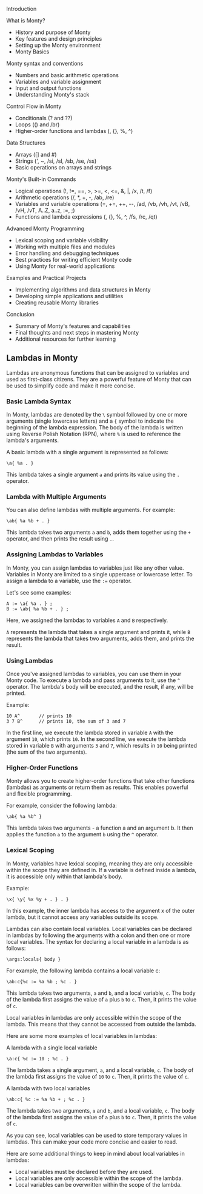 Introduction

What is Monty?

* History and purpose of Monty
* Key features and design principles
* Setting up the Monty environment
* Monty Basics

Monty syntax and conventions

* Numbers and basic arithmetic operations
* Variables and variable assignment
* Input and output functions
* Understanding Monty's stack

Control Flow in Monty

* Conditionals (? and ??)
* Loops (() and /br)
* Higher-order functions and lambdas (, {}, %, ^)

Data Structures

* Arrays ([] and #)
* Strings (', ~, /si, /sl, /sb, /se, /ss)
* Basic operations on arrays and strings

Monty's Built-in Commands

* Logical operations (!, !=, ==, >, >=, <, <=, &, |, /x, /t, /f)
* Arithmetic operations (/, *, +, -, /ab, /re)
* Variables and variable operations (=, +=, ++, --, /ad, /vb, /vh, /vt, /vB, /vH, /vT, A..Z, a..z, :=, ;)
* Functions and lambda expressions (, {}, %, ^, /fs, /rc, /qt)

Advanced Monty Programming

* Lexical scoping and variable visibility
* Working with multiple files and modules
* Error handling and debugging techniques
* Best practices for writing efficient Monty code
* Using Monty for real-world applications

Examples and Practical Projects

* Implementing algorithms and data structures in Monty
* Developing simple applications and utilities
* Creating reusable Monty libraries

Conclusion

* Summary of Monty's features and capabilities
* Final thoughts and next steps in mastering Monty
* Additional resources for further learning


## Lambdas in Monty

Lambdas are anonymous functions that can be assigned to variables and used as 
first-class citizens. They are a powerful feature of Monty that can be used to 
simplify code and make it more concise.

### Basic Lambda Syntax

In Monty, lambdas are denoted by the `\` symbol followed by one or more arguments 
(single lowercase letters) and a `{` symbol to indicate the beginning of the 
lambda expression. The body of the lambda is written using Reverse Polish Notation (RPN), 
where `%` is used to reference the lambda's arguments.

A basic lambda with a single argument is represented as follows:
```
\a{ %a . }
```
This lambda takes a single argument `a` and prints its value using the `.` operator.

### Lambda with Multiple Arguments

You can also define lambdas with multiple arguments. For example:
```
\ab{ %a %b + . }
```
This lambda takes two arguments `a` and `b`, adds them together using the `+` operator, 
and then prints the result using `.`.

### Assigning Lambdas to Variables

In Monty, you can assign lambdas to variables just like any other value. 
Variables in Monty are limited to a single uppercase or lowercase letter. To 
assign a lambda to a variable, use the `:=` operator.

Let's see some examples:
```
A := \a{ %a . } ;
B := \ab{ %a %b + . } ;
```
Here, we assigned the lambdas to variables `A` and `B` respectively. 

`A` represents the lambda that takes a single argument and prints it, while `B` 
represents the lambda that takes two arguments, adds them, and prints the result.

### Using Lambdas

Once you've assigned lambdas to variables, you can use them in your Monty code. 
To execute a lambda and pass arguments to it, use the `^` operator. The lambda's 
body will be executed, and the result, if any, will be printed.

Example:
```
10 A^       // prints 10
3 7 B^      // prints 10, the sum of 3 and 7
```

In the first line, we execute the lambda stored in variable `A` with the argument `10`, 
which prints `10`. In the second line, we execute the lambda stored in variable `B` with 
arguments `3` and `7`, which results in `10` being printed (the sum of the two arguments).

### Higher-Order Functions

Monty allows you to create higher-order functions that take other functions (lambdas) 
as arguments or return them as results. This enables powerful and flexible programming.

For example, consider the following lambda:
```
\ab{ %a %b^ }
```
This lambda takes two arguments - a function a and an argument b. It then applies 
the function `a` to the argument `b` using the `^` operator.

### Lexical Scoping

In Monty, variables have lexical scoping, meaning they are only accessible within 
the scope they are defined in. If a variable is defined inside a lambda, it is 
accessible only within that lambda's body.

Example:
```
\x{ \y{ %x %y + . } . }
```
In this example, the inner lambda has access to the argument x of the outer lambda, 
but it cannot access any variables outside its scope.

Lambdas can also contain local variables. Local variables can be declared in 
lambdas by following the arguments with a colon and then one or more local variables. 
The syntax for declaring a local variable in a lambda is as follows:
```
\args:locals{ body }
```
For example, the following lambda contains a local variable c:
```
\ab:c{%c := %a %b ; %c . }
```
This lambda takes two arguments, `a` and `b`, and a local variable, `c`. 
The body of the lambda first assigns the value of `a` plus `b` to `c`. 
Then, it prints the value of `c`.

Local variables in lambdas are only accessible within the scope of the lambda. 
This means that they cannot be accessed from outside the lambda.

Here are some more examples of local variables in lambdas:

A lambda with a single local variable
```
\a:c{ %c := 10 ; %c . }
```
The lambda takes a single argument, `a`, and a local variable, `c`. The body of 
the lambda first assigns the value of `10` to `c`. Then, it prints the value of `c`.

A lambda with two local variables
```
\ab:c{ %c := %a %b + ; %c . }
```
The lambda takes two arguments, `a` and `b`, and a local variable, `c`. The body 
of the lambda first assigns the value of `a` plus `b` to `c`. Then, it prints the 
value of `c`.

As you can see, local variables can be used to store temporary values in lambdas. 
This can make your code more concise and easier to read.

Here are some additional things to keep in mind about local variables in lambdas:

* Local variables must be declared before they are used.
* Local variables are only accessible within the scope of the lambda.
* Local variables can be overwritten within the scope of the lambda.


